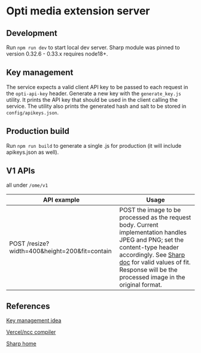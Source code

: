 # Opti media extension server

## Development

Run `npm run dev` to start local dev server. Sharp module was pinned to version 0.32.6 - 0.33.x requires node18+.

## Key management

The service expects a valid client API key to be passed to each request in the `opti-api-key` header. Generate a new key with the `generate_key.js` utility. It prints the API key that should be used in the client calling the service. The utility also prints the generated hash and salt to be stored in `config/apikeys.json`.

## Production build

Run `npm run build` to generate a single .js for production (it will include apikeys.json as well).

## V1 APIs

all under `/ome/v1`

| API example | Usage |
| ----------- | ----------- |
| POST /resize?width=400&height=200&fit=contain | POST the image to be processed as the request body. Current implementation handles JPEG and PNG; set the content-type header accordingly. See [Sharp doc](https://sharp.pixelplumbing.com/api-resize) for valid values of fit. Response will be the processed image in the original format.|

## References

[Key management idea](https://shahid.pro/blog/2021/09/22/how-to-generate-api-key-and-secret-to-protect-api/)

[Vercel/ncc compiler](https://github.com/vercel/ncc)

[Sharp home](https://sharp.pixelplumbing.com)